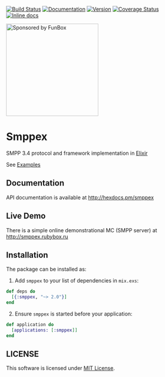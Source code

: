 [![Build Status](https://travis-ci.org/savonarola/smppex.svg?branch=master)](https://travis-ci.org/savonarola/smppex)
[![Documentation](https://img.shields.io/badge/docs-hexpm-blue.svg)](http://hexdocs.pm/smppex)
[![Version](https://img.shields.io/hexpm/v/smppex.svg)](https://hex.pm/packages/smppex)
[![Coverage Status](https://coveralls.io/repos/github/savonarola/smppex/badge.svg?branch=master&1504538909)](https://coveralls.io/github/savonarola/smppex?branch=master)
[![Inline docs](http://inch-ci.org/github/savonarola/smppex.svg?branch=master)](http://inch-ci.org/github/savonarola/smppex)

<a href="https://funbox.ru">
  <img src="http://funbox.ru/badges/sponsored_by_funbox_compact.svg" alt="Sponsored by FunBox" width=250 />
</a>

# Smppex

SMPP 3.4 protocol and framework implementation in [Elixir](http://elixir-lang.org)

See [Examples](https://hexdocs.pm/smppex/SMPPEX.html)

## Documentation

API documentation is available at http://hexdocs.pm/smppex

## Live Demo

There is a simple online demonstrational MC (SMPP server) at http://smppex.rubybox.ru

## Installation

The package can be installed as:

  1. Add `smppex` to your list of dependencies in `mix.exs`:

  ```elixir
  def deps do
    [{:smppex, "~> 2.0"}]
  end
  ```

  2. Ensure `smppex` is started before your application:

  ```elixir
  def application do
    [applications: [:smppex]]
  end
  ```

## LICENSE

This software is licensed under [MIT License](LICENSE).
